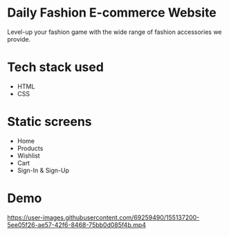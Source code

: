 # Daily Fashion  E-commerce Website
Level-up your fashion game with the wide range of fashion accessories we provide.
# Tech stack used
- HTML
- CSS
# Static screens
-  Home
-  Products
-  Wishlist
-  Cart
-  Sign-In & Sign-Up
# Demo



https://user-images.githubusercontent.com/69259490/155137200-5ee05f26-ae57-42f6-8468-75bb0d085f4b.mp4

